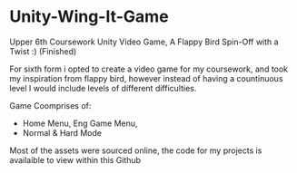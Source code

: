 # Unity-Wing-It-Game
Upper 6th Coursework Unity Video Game, A Flappy Bird Spin-Off with a Twist :) (Finished)

For sixth form i opted to create a video game for my coursework, and took my inspiration from flappy bird,
however instead of having a countinuous level I would include levels of different difficulties.

Game Coomprises of:
- Home Menu, Eng Game Menu,
- Normal & Hard Mode

Most of the assets were sourced online, the code for my projects is availaible to view within this Github


